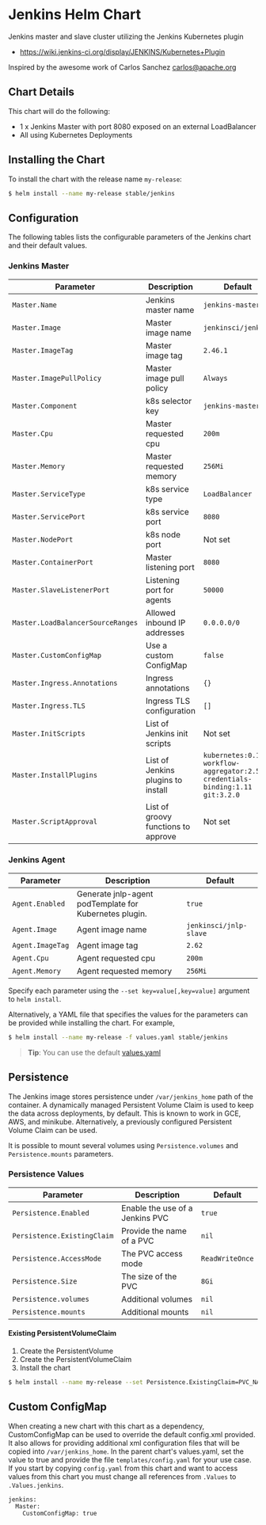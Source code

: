 # Jenkins Helm Chart

Jenkins master and slave cluster utilizing the Jenkins Kubernetes plugin

* https://wiki.jenkins-ci.org/display/JENKINS/Kubernetes+Plugin

Inspired by the awesome work of Carlos Sanchez <carlos@apache.org>

## Chart Details
This chart will do the following:

* 1 x Jenkins Master with port 8080 exposed on an external LoadBalancer
* All using Kubernetes Deployments

## Installing the Chart

To install the chart with the release name `my-release`:

```bash
$ helm install --name my-release stable/jenkins
```

## Configuration

The following tables lists the configurable parameters of the Jenkins chart and their default values.

### Jenkins Master


| Parameter                  | Description                        | Default                                                    |
| -----------------------    | ---------------------------------- | ---------------------------------------------------------- |
| `Master.Name`              | Jenkins master name                | `jenkins-master`                                           |
| `Master.Image`             | Master image name                  | `jenkinsci/jenkins`           |
| `Master.ImageTag`          | Master image tag                   | `2.46.1`                                                   |
| `Master.ImagePullPolicy`   | Master image pull policy           | `Always`                                                   |
| `Master.Component`         | k8s selector key                   | `jenkins-master`                                           |
| `Master.Cpu`               | Master requested cpu               | `200m`                                                     |
| `Master.Memory`            | Master requested memory            | `256Mi`                                                    |
| `Master.ServiceType`       | k8s service type                   | `LoadBalancer`                                             |
| `Master.ServicePort`       | k8s service port                   | `8080`                                                     |
| `Master.NodePort`          | k8s node port                      | Not set                                                    |
| `Master.ContainerPort`     | Master listening port              | `8080`                                                     |
| `Master.SlaveListenerPort` | Listening port for agents          | `50000`                                                    |
| `Master.LoadBalancerSourceRanges` | Allowed inbound IP addresses| `0.0.0.0/0`                                                |
| `Master.CustomConfigMap`          | Use a custom ConfigMap             | `false`                                                    |
| `Master.Ingress.Annotations` | Ingress annotations       | `{}`                                                |
| `Master.Ingress.TLS` | Ingress TLS configuration       | `[]`                                                |
| `Master.InitScripts`       | List of Jenkins init scripts       | Not set                                                    |  
| `Master.InstallPlugins`    | List of Jenkins plugins to install | `kubernetes:0.11 workflow-aggregator:2.5 credentials-binding:1.11 git:3.2.0` |
| `Master.ScriptApproval`       | List of groovy functions to approve       | Not set                                                    |  

### Jenkins Agent

| Parameter               | Description                        | Default                                                    |
| ----------------------- | ---------------------------------- | ---------------------------------------------------------- |
| `Agent.Enabled`         | Generate jnlp-agent podTemplate for Kubernetes plugin.  | `true`                                |
| `Agent.Image`           | Agent image name                   | `jenkinsci/jnlp-slave`                                     |
| `Agent.ImageTag`        | Agent image tag                    | `2.62`                                                     |
| `Agent.Cpu`             | Agent requested cpu                | `200m`                                                     |
| `Agent.Memory`          | Agent requested memory             | `256Mi`                                                    |

Specify each parameter using the `--set key=value[,key=value]` argument to `helm install`.

Alternatively, a YAML file that specifies the values for the parameters can be provided while installing the chart. For example,

```bash
$ helm install --name my-release -f values.yaml stable/jenkins
```

> **Tip**: You can use the default [values.yaml](values.yaml)

## Persistence

The Jenkins image stores persistence under `/var/jenkins_home` path of the container. A dynamically managed Persistent Volume
Claim is used to keep the data across deployments, by default. This is known to work in GCE, AWS, and minikube. Alternatively,
a previously configured Persistent Volume Claim can be used.

It is possible to mount several volumes using `Persistence.volumes` and `Persistence.mounts` parameters.

### Persistence Values

| Parameter | Description | Default |
| --------- | ----------- | ------- |
| `Persistence.Enabled` | Enable the use of a Jenkins PVC | `true` |
| `Persistence.ExistingClaim` | Provide the name of a PVC | `nil` |
| `Persistence.AccessMode` | The PVC access mode | `ReadWriteOnce` |
| `Persistence.Size` | The size of the PVC | `8Gi` |
| `Persistence.volumes` | Additional volumes | `nil` |
| `Persistence.mounts` | Additional mounts | `nil` |


#### Existing PersistentVolumeClaim

1. Create the PersistentVolume
1. Create the PersistentVolumeClaim
1. Install the chart
```bash
$ helm install --name my-release --set Persistence.ExistingClaim=PVC_NAME stable/jenkins
```

## Custom ConfigMap

When creating a new chart with this chart as a dependency, CustomConfigMap can be used to override the default config.xml provided.
It also allows for providing additional xml configuration files that will be copied into `/var/jenkins_home`. In the parent chart's values.yaml,
set the value to true and provide the file `templates/config.yaml` for your use case. If you start by copying `config.yaml` from this chart and
want to access values from this chart you must change all references from `.Values` to `.Values.jenkins`.

```
jenkins:
  Master:
    CustomConfigMap: true
```